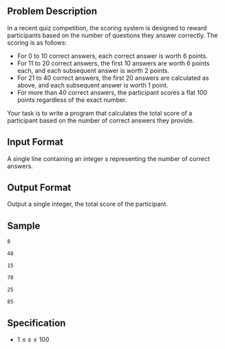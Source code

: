 ## Problem Description
In a recent quiz competition, the scoring system is designed to reward participants based on the number of questions they answer correctly. The scoring is as follows:
- For $0$ to $10$ correct answers, each correct answer is worth $6$ points.
- For $11$ to $20$ correct answers, the first $10$ answers are worth $6$ points each, and each subsequent answer is worth $2$ points.
- For $21$ to $40$ correct answers, the first $20$ answers are calculated as above, and each subsequent answer is worth $1$ point.
- For more than $40$ correct answers, the participant scores a flat $100$ points regardless of the exact number.

Your task is to write a program that calculates the total score of a participant based on the number of correct answers they provide.

## Input Format
A single line containing an integer $s$ representing the number of correct answers.

## Output Format
Output a single integer, the total score of the participant.

## Sample

```input1
8
```

```output1
48
```

```input2
15
```

```output2
70
```

```input3
25
```

```output3
85
```

## Specification
- $1 \leq s \leq 100$
